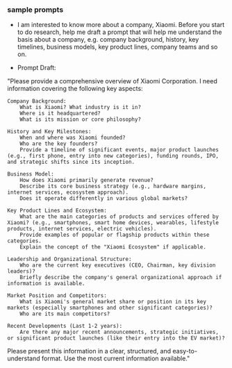 
### sample prompts

* I am interested to know more about a company, Xiaomi. Before you start to do research, help me draft a prompt that will help me understand the basis about a company, e.g. company background, history, key timelines, business models, key product lines, company teams and so on. 

* Prompt Draft:

"Please provide a comprehensive overview of Xiaomi Corporation. I need information covering the following key aspects:

    Company Background:
        What is Xiaomi? What industry is it in?
        Where is it headquartered?
        What is its mission or core philosophy?

    History and Key Milestones:
        When and where was Xiaomi founded?
        Who are the key founders?
        Provide a timeline of significant events, major product launches (e.g., first phone, entry into new categories), funding rounds, IPO, and strategic shifts since its inception.

    Business Model:
        How does Xiaomi primarily generate revenue?
        Describe its core business strategy (e.g., hardware margins, internet services, ecosystem approach).
        Does it operate differently in various global markets?

    Key Product Lines and Ecosystem:
        What are the main categories of products and services offered by Xiaomi? (e.g., smartphones, smart home devices, wearables, lifestyle products, internet services, electric vehicles).
        Provide examples of popular or flagship products within these categories.
        Explain the concept of the "Xiaomi Ecosystem" if applicable.

    Leadership and Organizational Structure:
        Who are the current key executives (CEO, Chairman, key division leaders)?
        Briefly describe the company's general organizational approach if information is available.

    Market Position and Competitors:
        What is Xiaomi's general market share or position in its key markets (especially smartphones and other significant categories)?
        Who are its main competitors?

    Recent Developments (Last 1-2 years):
        Are there any major recent announcements, strategic initiatives, or significant product launches (like their entry into the EV market)?

Please present this information in a clear, structured, and easy-to-understand format. Use the most current information available."
